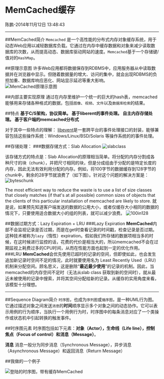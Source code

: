 # MemCached缓存
陈鹏-2014年11月12日 13:48:43

---
##MemCached简介
`Memcached` 是一个高性能的分布式内存对象缓存系统，用于动态Web应用以减轻数据库负载。它通过在内存中缓存数据和对象来减少读取数据库的次数，从而提高动态、数据库驱动网站的速度。`Memcached`基于一个存储键/值对的`HashMap`。

##原理示意图
许多Web应用都将数据保存到RDBMS中，应用服务器从中读取数据并在浏览器中显示。但随着数据量的增大、访问的集中，就会出现RDBMS的负担加重、数据库响应恶化、网站显示延迟等重大影响。
![MemCached原理示意图][1]

##内部主要实现原理
通过在内存里维护一个统一的巨大的hash表，memcached能够用来存储各种格式的数据，包括`图像`、`视频`、`文件`以及`数据库检索`的结果。

##特点
**基于C/S架构，协议简单。
基于liberent的事件处理。
自主内存存储处理。
基于客户端的memcached分布式**

对于其中一些特点的理解：
[libevent][2]是一套跨平台的事件处理接口的封装，能够兼容包括这些操作系统：Windows/Linux/BSD/Solaris 等操作系统的的事件处理。

##存储处理：
###数据存储方式：Slab Allocation
![slabclass][3]

该存储方式的特点是：Slab Allocation的原理相当简单。将分配的内存分割成各种尺寸的块（chunk），并把尺寸相同的块，但是分成组由于分配的是特定长度的内存，因此无法有效利用分配的内存。例如，将100字节的数据缓存到128字节的chunk中，剩余的28字节就浪费了（如下图）。针对这个问题的解决方案是：
![byteschunk][4]

The most efficient way to reduce the waste is to use a list of size classes that closely matches (if that's at all possible) common sizes of objects that the clients of this particular installation of memcached are likely to store.
就是说，如果预先知道客户端发送的数据的公用大小，或者仅缓存大小相同的数据的情况下，只要使用适合数据大小的组的列表，就可以减少浪费。
![100in128][5]

##数据过期方式：Lazy Expiration + LRU
###Lazy Expiration
**MemCached**内部不会监视记录是否过期，而是在get时查看记录的时间戳，检查记录是否过期。这种技术被称为`lazy`（惰性）expiration。假如我们所存储的数据项相当多的时候，在这时候进行监控的话，花费的代价是相当大的，所以memcached不会在过期监视上耗费过多的CPU时间，从而在性能方面也起到一定的优化作用。
###LRU
**MemCached**会优先使用已超时的记录的空间，但即使如此，也会发生追加新记录时空间不足的情况，此时就要使用名为 Least Recently Used（LRU）机制来分配空间。顾名思义，这是删除“**最近最少使用**”的记录的机制。因此，当memcached的内存空间不足时（无法从slab class 获取到新的空间时），就从最近未被使用的记录中搜索，并将其空间分配给新的记录。从缓存的实用角度来看，该模型十分理想。

---
##Sequence Diagram简介
`时序图`，也成为`序列图`或`循序图`，是一种UML行为图。它通过描述对象之间发送`消息`的**时间**顺序显示多个对象之间的动态协作。它可以表示用例的行为顺序，当执行一个用例行为时，时序图中的每条消息对应了一个类操作或状态机中引起转换的触发事件。

##时序图元素
时序图包括如下元素：**对象（Actor），生命线（Life line），控制焦点（Focus of control）和消息（Message）**。

**消息**
消息一般分为同步消息（Synchronous Message），异步消息（Asynchronous Message）和返回消息（Return Message）

##我做的一个例子

![登陆的时序图，带有缓存MemCached][6]


  [1]: http://cshijiel.github.io/roc/images/MemCached%E5%8E%9F%E7%90%86%E7%A4%BA%E6%84%8F%E5%9B%BE.jpg
  [2]: http://baike.baidu.com/view/1590523.htm
  [3]: http://cshijiel.github.io/roc/images/slabclass.jpg
  [4]: http://cshijiel.github.io/roc/images/byteschunk.jpg
  [5]: http://cshijiel.github.io/roc/images/100in128.jpg
  [6]: http://cshijiel.github.io/roc/images/login-Sequence.png